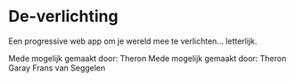 # De-verlichting
Een progressive web app om je wereld mee te verlichten... letterlijk.

Mede mogelijk gemaakt door:
Theron
Mede mogelijk gemaakt door: 
Theron Garay
Frans van Seggelen
